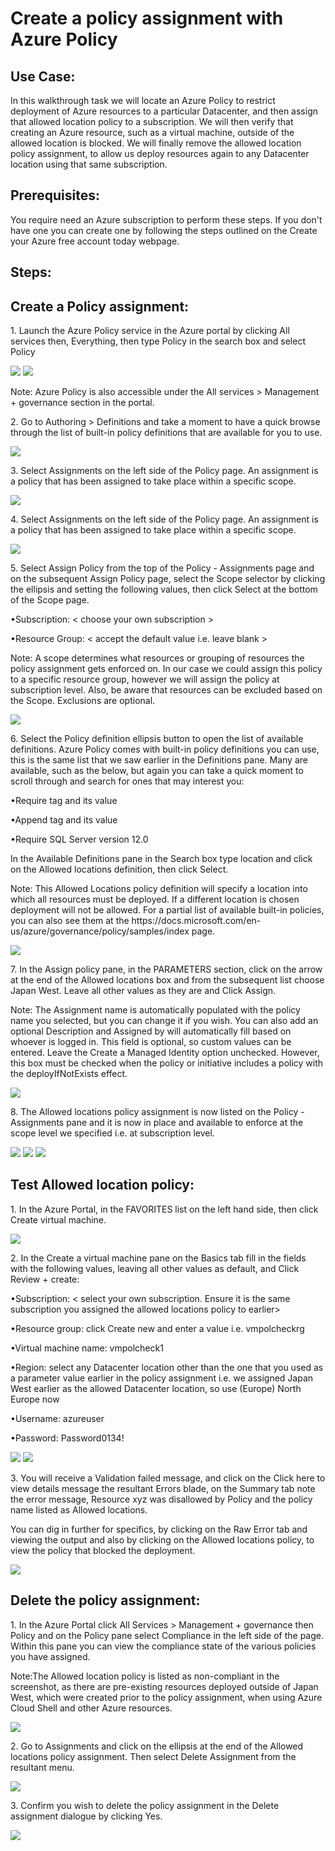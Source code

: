 <h1>Create a policy assignment with Azure Policy</h1>
<h2>Use Case:</h2>
<p>In this walkthrough task we will locate an Azure Policy to restrict deployment of Azure resources to a particular Datacenter, and then assign that allowed location policy to a subscription. We will then verify that creating an Azure resource, such as a virtual machine, outside of the allowed location is blocked. We will finally remove the allowed location policy assignment, to allow us deploy resources again to any Datacenter location using that same subscription.</p>

<h2>Prerequisites:</h2>
<p>You require need an Azure subscription to perform these steps. If you don't have one you can create one by following the steps outlined on the Create your Azure free account today webpage.</p>

<h2>Steps:</h2>

<h2>Create a Policy assignment:</h2>
<p>1. Launch the Azure Policy service in the Azure portal by clicking All services then, Everything, then type Policy in the search box and select Policy </p>
<img src="https://codesizzlergit.blob.core.windows.net/az900-002/1.jpg"/>
<img src="https://codesizzlergit.blob.core.windows.net/az900-002/2.jpg"/>
<p>Note: Azure Policy is also accessible under the All services > Management + governance section in the portal.</p>
<p>2. Go to Authoring > Definitions and take a moment to have a quick browse through the list of built-in policy definitions that are available for you to use.</p>
<img src="https://codesizzlergit.blob.core.windows.net/az900-002/3.jpg"/>
<p>3. Select Assignments on the left side of the Policy page. An assignment is a policy that has been assigned to take place within a specific scope.</p>
<img src="https://codesizzlergit.blob.core.windows.net/az900-002/4.jpg"/>
<p>4. Select Assignments on the left side of the Policy page. An assignment is a policy that has been assigned to take place within a specific scope.</p>
<img src="https://codesizzlergit.blob.core.windows.net/az900-002/5.jpg"/>
<p>5. Select Assign Policy from the top of the Policy - Assignments page and on the subsequent Assign Policy page, select the Scope selector by clicking the ellipsis and setting the following values, then click Select at the bottom of the Scope page.</p>
<p>•Subscription: < choose your own subscription > </p>
<p>•Resource Group: < accept the default value i.e. leave blank > </p> 
<p>Note: A scope determines what resources or grouping of resources the policy assignment gets enforced on. In our case we could assign this policy to a specific resource group, however we will assign the policy at subscription level. Also, be aware that resources can be excluded based on the Scope. Exclusions are optional.</p>
<img src="https://codesizzlergit.blob.core.windows.net/az900-002/6.jpg"/>
<p>6. Select the Policy definition ellipsis button to open the list of available definitions. Azure Policy comes with built-in policy definitions you can use, this is the same list that we saw earlier in the Definitions pane. Many are available, such as the below, but again you can take a quick moment to scroll through and search for ones that may interest you:</p> 
<p>•Require tag and its value</p>
<p>•Append tag and its value</p>
<p>•Require SQL Server version 12.0</p>
<p>In the Available Definitions pane in the Search box type location and click on the Allowed locations definition, then click Select.</p>
<p>Note: This Allowed Locations policy definition will specify a location into which all resources must be deployed. If a different location is chosen deployment will not be allowed. For a partial list of available built-in policies, you can also see them at the https://docs.microsoft.com/en-us/azure/governance/policy/samples/index page.</p>
<img src="https://codesizzlergit.blob.core.windows.net/az900-002/7.jpg"/> 
<p>7. In the Assign policy pane, in the PARAMETERS section, click on the arrow at the end of the Allowed locations box and from the subsequent list choose Japan West. Leave all other values as they are and Click Assign.</p>
<p>Note: The Assignment name is automatically populated with the policy name you selected, but you can change it if you wish. You can also add an optional Description and Assigned by will automatically fill based on whoever is logged in. This field is optional, so custom values can be entered. Leave the Create a Managed Identity option unchecked. However, this box must be checked when the policy or initiative includes a policy with the deployIfNotExists effect.</p>
<img src="https://codesizzlergit.blob.core.windows.net/az900-002/8.jpg"/> 
<p>8. The Allowed locations policy assignment is now listed on the Policy - Assignments pane and it is now in place and available to enforce at the scope level we specified i.e. at subscription level.</p>
<img src="https://codesizzlergit.blob.core.windows.net/az900-002/9.jpg"/>   
<img src="https://codesizzlergit.blob.core.windows.net/az900-002/10.jpg"/>   
<img src="https://codesizzlergit.blob.core.windows.net/az900-002/11.jpg"/>   

<h2>Test Allowed location policy:</h2> 
<p>1. In the Azure Portal, in the FAVORITES list on the left hand side, then click Create virtual machine.</p> 
<img src="https://codesizzlergit.blob.core.windows.net/az900-002/12.PNG"/>
<p>2. In the Create a virtual machine pane on the Basics tab fill in the fields with the following values, leaving all other values as default, and Click Review + create:</p>
<p>•Subscription: < select your own subscription. Ensure it is the same subscription you assigned the allowed locations policy to earlier> </p>
<p>•Resource group: click Create new and enter a value i.e. vmpolcheckrg</p>
<p>•Virtual machine name: vmpolcheck1</p>
<p>•Region: select any Datacenter location other than the one that you used as a parameter value earlier in the policy assignment i.e. we assigned Japan West earlier as the allowed Datacenter location, so use (Europe) North Europe now</p>
<p>•Username: azureuser</p> 
<p>•Password: Password0134!</p> 
<img src="https://codesizzlergit.blob.core.windows.net/az900-002/13.PNG"/>
<img src="https://codesizzlergit.blob.core.windows.net/az900-002/14.PNG"/>
<p>3. You will receive a Validation failed message, and click on the Click here to view details message the resultant Errors blade, on the Summary tab note the error message, Resource xyz was disallowed by Policy and the policy name listed as Allowed locations.</p>
<p>You can dig in further for specifics, by clicking on the Raw Error tab and viewing the output and also by clicking on the Allowed locations policy, to view the policy that blocked the deployment.</p>
<img src="https://codesizzlergit.blob.core.windows.net/az900-002/15.jpg"/>

<h2>Delete the policy assignment:</h2> 
<p>1. In the Azure Portal click All Services > Management + governance then Policy and on the Policy pane select Compliance in the left side of the page. Within this pane you can view the compliance state of the various policies you have assigned.</p>
<p>Note:The Allowed location policy is listed as non-compliant in the screenshot, as there are pre-existing resources deployed outside of Japan West, which were created prior to the policy assignment, when using Azure Cloud Shell and other Azure resources.</p>
<img src="https://codesizzlergit.blob.core.windows.net/az900-002/16.PNG"/>
<p>2. Go to Assignments and click on the ellipsis at the end of the Allowed locations policy assignment. Then select Delete Assignment from the resultant menu.</p>
<img src="https://codesizzlergit.blob.core.windows.net/az900-002/17.jpg"/>  
<p>3. Confirm you wish to delete the policy assignment in the Delete assignment dialogue by clicking Yes.</p>
<img src="https://codesizzlergit.blob.core.windows.net/az900-002/18.jpg"/>     
